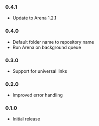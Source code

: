 ### 0.4.1
- Update to Arena 1.2.1

### 0.4.0
- Default folder name to repository name
- Run Arena on background queue

### 0.3.0
- Support for universal links

### 0.2.0
- Improved error handling

### 0.1.0
- Initial release